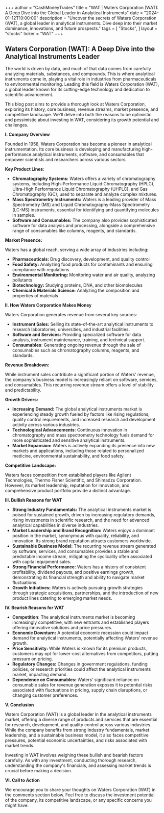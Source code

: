+++
author = "CashMoneyTrades"
title = "WAT |  Waters Corporation (WAT): A Deep Dive into the Global Leader in Analytical Instruments"
date = "2024-01-12T10:00:00"
description = "Uncover the secrets of Waters Corporation (WAT), a global leader in analytical instruments.  Dive deep into their market dominance, innovations, and future prospects."
tags = [
"Stocks",
]
layout = "stocks"
ticker = "WAT"
+++
        


## Waters Corporation (WAT): A Deep Dive into the Analytical Instruments Leader

The world is driven by data, and much of that data comes from carefully analyzing materials, substances, and compounds. This is where analytical instruments come in, playing a vital role in industries from pharmaceuticals to environmental monitoring.  Leading this field is Waters Corporation (WAT), a global leader known for its cutting-edge technology and dedication to scientific advancement.

This blog post aims to provide a thorough look at Waters Corporation, exploring its history, core business, revenue streams, market presence, and competitive landscape. We'll delve into both the reasons to be optimistic and pessimistic about investing in WAT, considering its growth potential and challenges.

**I. Company Overview**

Founded in 1958, Waters Corporation has become a pioneer in analytical instrumentation. Its core business is developing and manufacturing high-performance analytical instruments, software, and consumables that empower scientists and researchers across various sectors. 

**Key Product Lines:**

* **Chromatography Systems:** Waters offers a variety of chromatography systems, including High-Performance Liquid Chromatography (HPLC), Ultra-High Performance Liquid Chromatography (UHPLC), and Gas Chromatography (GC), used to separate and analyze complex mixtures.
* **Mass Spectrometry Instruments:** Waters is a leading provider of Mass Spectrometry (MS) and Liquid Chromatography-Mass Spectrometry (LC-MS) instruments, essential for identifying and quantifying molecules in samples.
* **Software and Consumables:** The company also provides sophisticated software for data analysis and processing, alongside a comprehensive range of consumables like columns, reagents, and standards.

**Market Presence:**

Waters has a global reach, serving a wide array of industries including:

* **Pharmaceuticals:** Drug discovery, development, and quality control
* **Food Safety:** Analyzing food products for contaminants and ensuring compliance with regulations
* **Environmental Monitoring:** Monitoring water and air quality, analyzing pollutants
* **Biotechnology:** Studying proteins, DNA, and other biomolecules
* **Chemical & Materials Science:** Analyzing the composition and properties of materials

**II. How Waters Corporation Makes Money**

Waters Corporation generates revenue from several key sources:

* **Instrument Sales:** Selling its state-of-the-art analytical instruments to research laboratories, universities, and industrial facilities.
* **Software and Services:** Providing specialized software for data analysis, instrument maintenance, training, and technical support.
* **Consumables:** Generating ongoing revenue through the sale of consumables such as chromatography columns, reagents, and standards.

**Revenue Breakdown:**

While instrument sales contribute a significant portion of Waters' revenue, the company's business model is increasingly reliant on software, services, and consumables. This recurring revenue stream offers a level of stability and predictability.

**Growth Drivers:**

* **Increasing Demand:** The global analytical instruments market is experiencing steady growth fueled by factors like rising regulations, quality control requirements, and increased research and development activity across various industries.
* **Technological Advancements:** Continuous innovation in chromatography and mass spectrometry technology fuels demand for more sophisticated and sensitive analytical instruments.
* **Market Expansion:** Waters is actively expanding its presence into new markets and applications, including those related to personalized medicine, environmental sustainability, and food safety.

**Competitive Landscape:**

Waters faces competition from established players like Agilent Technologies, Thermo Fisher Scientific, and Shimadzu Corporation. However, its market leadership, reputation for innovation, and comprehensive product portfolio provide a distinct advantage.

**III. Bullish Reasons for WAT**

* **Strong Industry Fundamentals:** The analytical instruments market is poised for sustained growth, driven by increasing regulatory demands, rising investments in scientific research, and the need for advanced analytical capabilities in diverse industries.
* **Market Leadership and Brand Recognition:** Waters enjoys a dominant position in the market, synonymous with quality, reliability, and innovation. Its strong brand reputation attracts customers worldwide.
* **Sustainable Business Model:** The recurring revenue stream generated by software, services, and consumables provides a stable and predictable income stream, mitigating the cyclicality often associated with capital equipment sales.
* **Strong Financial Performance:** Waters has a history of consistent profitability, dividend payouts, and positive earnings growth, demonstrating its financial strength and ability to navigate market fluctuations.
* **Growth Initiatives:** Waters is actively pursuing growth strategies through strategic acquisitions, partnerships, and the introduction of new product lines catering to emerging market needs.

**IV. Bearish Reasons for WAT**

* **Competition:** The analytical instruments market is becoming increasingly competitive, with new entrants and established players offering innovative solutions and price pressures.
* **Economic Downturn:** A potential economic recession could impact demand for analytical instruments, potentially affecting Waters' revenue growth.
* **Price Sensitivity:**  While Waters is known for its premium products, customers may opt for lower-cost alternatives from competitors, putting pressure on pricing.
* **Regulatory Changes:** Changes in government regulations, funding policies, or research priorities could affect the analytical instruments market, impacting demand.
* **Dependence on Consumables:** Waters' significant reliance on consumable sales for revenue generation exposes it to potential risks associated with fluctuations in pricing, supply chain disruptions, or changing customer preferences.

**V. Conclusion**

Waters Corporation (WAT) is a global leader in the analytical instruments market, offering a diverse range of products and services that are essential for research, development, and quality control across various industries. While the company benefits from strong industry fundamentals, market leadership, and a sustainable business model, it also faces competitive pressures, potential economic uncertainties, and risks associated with market trends. 

Investing in WAT involves weighing these bullish and bearish factors carefully. As with any investment, conducting thorough research, understanding the company's financials, and assessing market trends is crucial before making a decision.

**VI. Call to Action**

We encourage you to share your thoughts on Waters Corporation (WAT) in the comments section below. Feel free to discuss the investment potential of the company, its competitive landscape, or any specific concerns you might have. 

        